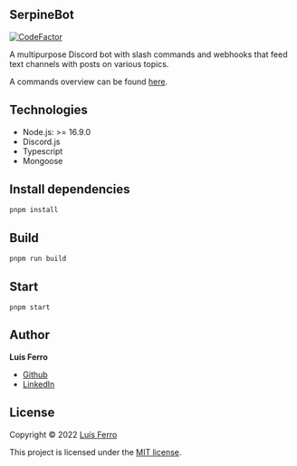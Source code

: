## SerpineBot

[![CodeFactor](https://www.codefactor.io/repository/github/luferro/serpinebot/badge/master)](https://www.codefactor.io/repository/github/luferro/serpinebot/overview/master)

A multipurpose Discord bot with slash commands and webhooks that feed text channels with posts on various topics.

A commands overview can be found [here](serpine-bot.vercel.app).

## Technologies

-   Node.js: >= 16.9.0
-   Discord.js
-   Typescript
-   Mongoose

## Install dependencies

```
pnpm install
```

## Build

```
pnpm run build
```

## Start

```
pnpm start
```

## Author

**Luís Ferro**

-   [Github](https://github.com/luferro)
-   [LinkedIn](https://www.linkedin.com/in/luis-ferro/)

## License

Copyright © 2022 [Luís Ferro](https://github.com/luferro)

This project is licensed under the [MIT license](LICENSE).
